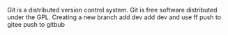 Git is a distributed version control system.
Git is free software distributed under the GPL.
Creating a new branch
add dev
add dev and use ff
push to gitee
push to gitbub
